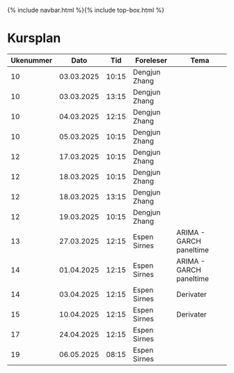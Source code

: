 {% include navbar.html %}{% include top-box.html %}
# Kursplan

| Ukenummer | Dato       | Tid    | Foreleser     | Tema                         |
|-----------|------------|--------|---------------|------------------------------|
| 10        | 03.03.2025 | 10:15  | Dengjun Zhang |                              |
| 10        | 03.03.2025 | 13:15  | Dengjun Zhang |                              |
| 10        | 04.03.2025 | 12:15  | Dengjun Zhang |                              |
| 10        | 05.03.2025 | 10:15  | Dengjun Zhang |                              |
| 12        | 17.03.2025 | 10:15  | Dengjun Zhang |                              |
| 12        | 18.03.2025 | 10:15  | Dengjun Zhang |                              |
| 12        | 18.03.2025 | 13:15  | Dengjun Zhang |                              |
| 12        | 19.03.2025 | 10:15  | Dengjun Zhang |                              |
| 13        | 27.03.2025 | 12:15  | Espen Sirnes  | ARIMA - GARCH paneltime      |
| 14        | 01.04.2025 | 12:15  | Espen Sirnes  | ARIMA - GARCH paneltime      |
| 14        | 03.04.2025 | 12:15  | Espen Sirnes  | Derivater                    |
| 15        | 10.04.2025 | 12:15  | Espen Sirnes  | Derivater                    |
| 17        | 24.04.2025 | 12:15  | Espen Sirnes  |                              |
| 19        | 06.05.2025 | 08:15  | Espen Sirnes  |                              |





